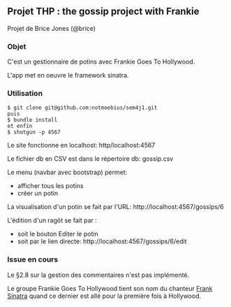 ## Projet THP : the gossip project with Frankie
Projet de Brice Jones (@brice) 

### Objet

C'est un gestionnaire de potins avec Frankie Goes To Hollywood.

L'app met en oeuvre le framework sinatra.

### Utilisation

```
$ git clone git@github.com:notmoebius/sem4j1.git
puis 
$ bundle install
et enfin 
$ shotgun -p 4567
````

Le site fonctionne en localhost: http/localhost:4567

Le fichier db en CSV est dans le répertoire db: gossip.csv

Le menu (navbar avec bootstrap) permet:
* afficher tous les potins
* créer un potin

La visualisation d'un potin se fait par l'URL: http://localhost:4567/gossips/6

L'édition d'un ragôt se fait par :
- soit le bouton Editer le potin
- soit par le lien directe: http://localhost:4567/gossips/6/edit

### Issue en cours
Le §2.8 sur la gestion des commentaires n'est pas implémenté.

Le groupe Frankie Goes To Hollywood tient son nom du chanteur [Frank Sinatra](https://c.o0bg.com/rf/image_371w/Boston/2011-2020/2015/03/02/BostonGlobe.com/Travel/Images/AP42010101294.jpg) quand ce dernier est allé pour la première fois à Hollywood.
